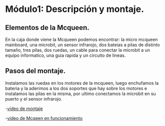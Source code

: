 # Módulo1: Descripción y montaje.
## Elementos de la Mcqueen.
En la caja donde viene la Mcqueen podemos encontrar: la micro mcqueen mainboard, una microbit, un sensor infrarojo, dos bateias a pilas de distinto tamaño, tres pilas, dos ruedas, un cable para conectar la microbit a un equipo informatico, una guia rapida y un circuito de lineas.

## Pasos del montaje.
Instalamos las ruedas en los motores de la mcqueen, luego enchufamos la bateria y la aderimos a los dos soportes que hay sobre los motores e instalamos las pilas en la misma, por ultimo conectamos la microbit en su puerto y el sensor infrarojo.

-[video de montaje](https://www.youtube.com/watch?v=_sAHwsOEKsg)

-[video de Mcqeen en funcionamiento](https://www.youtube.com/watch?v=KvTIgLR1ga8)

